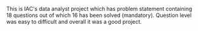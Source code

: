 This is IAC's data analyst project which has problem statement containing 18 questions out of which 16 has been solved (mandatory). Question level was easy to difficult and overall it was a good project.
